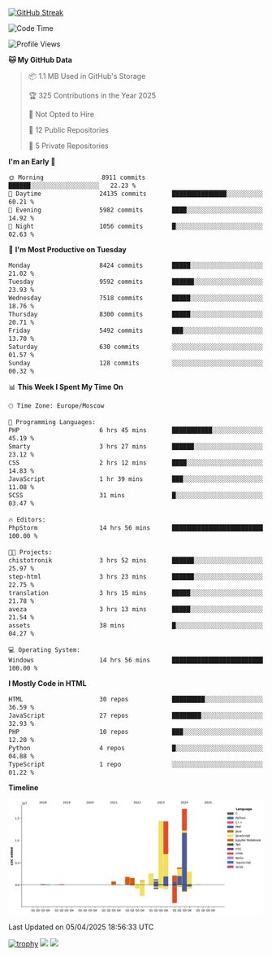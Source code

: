 [![GitHub Streak](https://github-readme-streak-stats.herokuapp.com/?user=yogik10)](https://git.io/streak-stats)
<!--START_SECTION:waka-->
![Code Time](http://img.shields.io/badge/Code%20Time-1%2C242%20hrs%2017%20mins-blue)

![Profile Views](http://img.shields.io/badge/Profile%20Views-0-blue)

**🐱 My GitHub Data** 

> 📦 1.1 MB Used in GitHub's Storage 
 > 
> 🏆 325 Contributions in the Year 2025
 > 
> 🚫 Not Opted to Hire
 > 
> 📜 12 Public Repositories 
 > 
> 🔑 5 Private Repositories 
 > 
**I'm an Early 🐤** 

```text
🌞 Morning                8911 commits        ██████░░░░░░░░░░░░░░░░░░░   22.23 % 
🌆 Daytime                24135 commits       ███████████████░░░░░░░░░░   60.21 % 
🌃 Evening                5982 commits        ████░░░░░░░░░░░░░░░░░░░░░   14.92 % 
🌙 Night                  1056 commits        █░░░░░░░░░░░░░░░░░░░░░░░░   02.63 % 
```
📅 **I'm Most Productive on Tuesday** 

```text
Monday                   8424 commits        █████░░░░░░░░░░░░░░░░░░░░   21.02 % 
Tuesday                  9592 commits        ██████░░░░░░░░░░░░░░░░░░░   23.93 % 
Wednesday                7518 commits        █████░░░░░░░░░░░░░░░░░░░░   18.76 % 
Thursday                 8300 commits        █████░░░░░░░░░░░░░░░░░░░░   20.71 % 
Friday                   5492 commits        ███░░░░░░░░░░░░░░░░░░░░░░   13.70 % 
Saturday                 630 commits         ░░░░░░░░░░░░░░░░░░░░░░░░░   01.57 % 
Sunday                   128 commits         ░░░░░░░░░░░░░░░░░░░░░░░░░   00.32 % 
```


📊 **This Week I Spent My Time On** 

```text
🕑︎ Time Zone: Europe/Moscow

💬 Programming Languages: 
PHP                      6 hrs 45 mins       ███████████░░░░░░░░░░░░░░   45.19 % 
Smarty                   3 hrs 27 mins       ██████░░░░░░░░░░░░░░░░░░░   23.12 % 
CSS                      2 hrs 12 mins       ████░░░░░░░░░░░░░░░░░░░░░   14.83 % 
JavaScript               1 hr 39 mins        ███░░░░░░░░░░░░░░░░░░░░░░   11.08 % 
SCSS                     31 mins             █░░░░░░░░░░░░░░░░░░░░░░░░   03.47 % 

🔥 Editors: 
PhpStorm                 14 hrs 56 mins      █████████████████████████   100.00 % 

🐱‍💻 Projects: 
chistotronik             3 hrs 52 mins       ██████░░░░░░░░░░░░░░░░░░░   25.97 % 
step-html                3 hrs 23 mins       ██████░░░░░░░░░░░░░░░░░░░   22.75 % 
translation              3 hrs 15 mins       █████░░░░░░░░░░░░░░░░░░░░   21.78 % 
aveza                    3 hrs 13 mins       █████░░░░░░░░░░░░░░░░░░░░   21.54 % 
assets                   38 mins             █░░░░░░░░░░░░░░░░░░░░░░░░   04.27 % 

💻 Operating System: 
Windows                  14 hrs 56 mins      █████████████████████████   100.00 % 
```

**I Mostly Code in HTML** 

```text
HTML                     30 repos            █████████░░░░░░░░░░░░░░░░   36.59 % 
JavaScript               27 repos            ████████░░░░░░░░░░░░░░░░░   32.93 % 
PHP                      10 repos            ███░░░░░░░░░░░░░░░░░░░░░░   12.20 % 
Python                   4 repos             █░░░░░░░░░░░░░░░░░░░░░░░░   04.88 % 
TypeScript               1 repo              ░░░░░░░░░░░░░░░░░░░░░░░░░   01.22 % 
```



**Timeline**

![Lines of Code chart](https://raw.githubusercontent.com/Yogik10/Yogik10/main/assets/bar_graph.png)


 Last Updated on 05/04/2025 18:56:33 UTC
<!--END_SECTION:waka-->
[![trophy](https://github-profile-trophy.vercel.app/?username=yogik10)](https://github.com/ryo-ma/github-profile-trophy)
![](https://github-profile-summary-cards.vercel.app/api/cards/profile-details?username=yogik10&theme=solarized_dark)
![](https://github-profile-summary-cards.vercel.app/api/cards/most-commit-language?username=yogik10&theme=solarized_dark)


